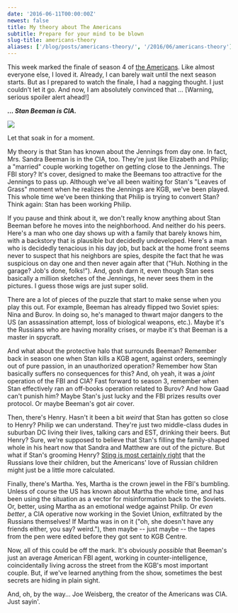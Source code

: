 ```yaml
---
date: '2016-06-11T00:00:00Z'
newest: false
title: My theory about The Americans
subtitle: Prepare for your mind to be blown
slug-title: americans-theory
aliases: ['/blog/posts/americans-theory/', '/2016/06/americans-theory']
---
```


This week marked the finale of season 4 of [the Americans](http://www.fxnetworks.com/shows/the-americans/episodes). Like almost everyone else, I loved it. Already, I can barely wait until the next season starts. But as I prepared to watch the finale, I had a nagging thought. I just couldn't let it go. And now, I am absolutely convinced that ... [Warning, serious spoiler alert ahead!]

<!--break-->

**_... Stan Beeman is CIA._**

![](https://upload.wikimedia.org/wikipedia/en/6/67/Noah_Emmerich_as_Stan_Beeman_in_The_Americans.png)

Let that soak in for a moment.

My theory is that Stan has known about the Jennings from day one. In fact, Mrs. Sandra Beeman is in the CIA, too. They're just like Elizabeth and Philip; a "married" couple working together on getting close to the Jennings. The FBI story? It's cover, designed to make the Beemans too attractive for the Jennings to pass up. Although we've all been waiting for Stan's "Leaves of Grass" moment when he realizes the Jennings are KGB, we've been played. This whole time we've been thinking that Philip is trying to convert Stan? Think again: Stan has been working Philip.

If you pause and think about it, we don't really know anything about Stan Beeman before he moves into the neighborhood. And neither do his peers. Here's a man who one day shows up with a family that barely knows him, with a backstory that is plausible but decidedly undeveloped. Here's a man who is decidedly tenacious in his day job, but back at the home front seems never to suspect that his neighbors are spies, despite the fact that he was suspicious on day one and then never again after that ("Huh. Nothing in the garage? Job's done, folks!"). And, gosh darn it, even though Stan sees basically a million sketches of the Jennings, he never sees them in the pictures. I guess those wigs are just super solid.

There are a lot of pieces of the puzzle that start to make sense when you play this out. For example, Beeman has already flipped two Soviet spies: Nina and Burov. In doing so, he's managed to thwart major dangers to the US (an assassination attempt, loss of biological weapons, etc.). Maybe it's the Russians who are having morality crises, or maybe it's that Beeman is a master in spycraft.

And what about the protective halo that surrounds Beeman? Remember back in season one when Stan kills a KGB agent, against orders, seemingly out of pure passion, in an unauthorized operation? Remember how Stan basically suffers no consequences for this? And, oh yeah, it was a _joint_ operation of the FBI and CIA? Fast forward to season 3, remember when Stan effectively ran an off-books operation related to Burov? And how Gaad can't punish him? Maybe Stan's just lucky and the FBI prizes results over protocol. Or maybe Beeman's got air cover.

Then, there's Henry. Hasn't it been a bit _weird_ that Stan has gotten so close to Henry? Philip we can understand. They're just two middle-class dudes in suburban DC living their lives, talking cars and EST, drinking their beers. But Henry? Sure, we're supposed to believe that Stan's filling the family-shaped whole in his heart now that Sandra and Matthew are out of the picture. But what if Stan's grooming Henry? [Sting is most certainly right](<https://en.wikipedia.org/wiki/Russians_(song)>) that the Russians love their children, but the Americans' love of Russian children might just be a little more calculated.

Finally, there's Martha. Yes, Martha is the crown jewel in the FBI's bumbling. Unless of course the US has known about Martha the whole time, and has been using the situation as a vector for misinformation back to the Soviets. Or, better, using Martha as an emotional wedge against Philip. Or _even better_, a CIA operative now working in the Soviet Union, exfiltrated by the Russians themselves! If Martha was in on it ("oh, she doesn't have any friends either, you say? weird."), then maybe -- just maybe -- the tapes from the pen were edited before they got sent to KGB Centre.

Now, all of this could be off the mark. It's obviously _possible_ that Beeman's just an average American FBI agent, working in counter-intelligence, coincidentally living across the street from the KGB's most important couple. But, if we've learned anything from the show, sometimes the best secrets are hiding in plain sight.

And, oh, by the way... Joe Weisberg, the creator of the Americans was CIA. Just sayin'.
